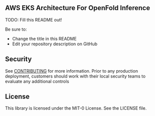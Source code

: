 ## AWS EKS Architecture For OpenFold Inference

TODO: Fill this README out!

Be sure to:

* Change the title in this README
* Edit your repository description on GitHub

## Security

See [CONTRIBUTING](CONTRIBUTING.md#security-issue-notifications) for more information. Prior to any production deployment, customers should work with their local security teams to evaluate any additional controls

## License

This library is licensed under the MIT-0 License. See the LICENSE file.

